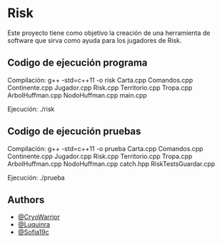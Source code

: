 # Risk
Este proyecto tiene como objetivo la creación de una herramienta  de software que sirva como ayuda para los jugadores de Risk.

## Codigo de ejecución programa
Compilación:
g++ -std=c++11 -o risk Carta.cpp Comandos.cpp Continente.cpp Jugador.cpp Risk.cpp Territorio.cpp Tropa.cpp ArbolHuffman.cpp NodoHuffman.cpp main.cpp

Ejecución:
./risk

## Codigo de ejecución pruebas
Compilación:
g++ -std=c++11 -o prueba Carta.cpp Comandos.cpp Continente.cpp Jugador.cpp Risk.cpp Territorio.cpp Tropa.cpp ArbolHuffman.cpp NodoHuffman.cpp catch.hpp RiskTestsGuardar.cpp

Ejecución:
./prueba

## Authors

- [@CryoWarrior](https://github.com/CryoWarrior)
- [@Luquinra](https://github.com/Luquinra)
- [@Sofia19c](https://github.com/Sofia19c)
